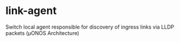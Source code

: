 # link-agent
Switch local agent responsible for discovery of ingress links via LLDP packets (µONOS Architecture)
